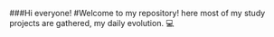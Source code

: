 ###Hi everyone!
#Welcome to my repository! here most of my study projects are gathered, my daily evolution. 💻 
